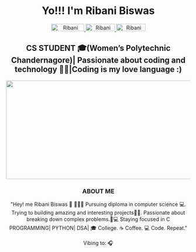 <h1 align="center"> Yo!!! I'm Ribani Biswas 
</h1>
<p align="center">
    <a href="https://www.linkedin.com/in/ribani-biswas-79347838b/">
        <img src="https://img.shields.io/badge/linkedin-%230077B5.svg?&style=for-the-badge&logo=linkedin&logoColor=white"
            alt="Ribani LinkedIn" height='20' width='90' />
    </a>
    <a href="https://github.com/RibaniBiswas">
        <img src="https://img.shields.io/static/v1?message=GitHub&style=for-the-badge&logo=github&&logoColor=white&label=%20"
            alt="Ribani GitHub" height='20' width='80' />
    </a>
        <a href="mailto:ribanibiswas2006@gmail.com">
                <img src="https://img.shields.io/static/v1?message=Email&style=for-the-badge&logo=Email&&logoColor=white&color=orange&label=%20"
            alt="Ribani GitHub" height='20' width='80' />
        </a>
</p>

<div align="center" width="50%">
  <h2 align="center"> <b> <strong>CS STUDENT 🎓(Women’s Polytechnic Chandernagore)| Passionate about coding and technology 👩‍💻|Coding is my love language :) </strong></b></h2>
    <img <img width="1080" height="270" alt="image" src="https://github.com/user-attachments/assets/be07d913-d1d0-4808-ab59-28291e4aeb81" />

 <br>
    <h3 align="center"> ABOUT ME </h3>
    <p>"Hey! me Ribani Biswas 👋 👩🏻‍🎓
Pursuing diploma in computer science 💻.
Trying to building amazing and interesting projects👩‍💻.
Passionate about breaking down complex problems.📒💻
Staying focused in C PROGRAMMING| PYTHON| DSA|
        🎓 College. ☕️ Coffee. 💻 Code. Repeat."<br><br> Vibing to: 🎧</p>
    <!-- Streak feature -->
    
</div>




